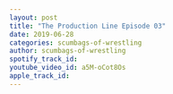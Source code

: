 ```yaml
---
layout: post
title: "The Production Line Episode 03"
date: 2019-06-28
categories: scumbags-of-wrestling
author: scumbags-of-wrestling
spotify_track_id: 
youtube_video_id: a5M-oCot8Os
apple_track_id: 
---
```

